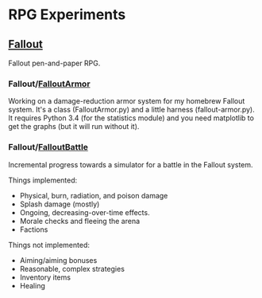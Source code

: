 # RPG Experiments

## [Fallout](https://github.com/athornton/rpgexperiments/tree/master/Fallout)

Fallout pen-and-paper RPG.

### Fallout/[FalloutArmor](https://github.com/athornton/rpgexperiments/tree/master/Fallout/FalloutArmor)

Working on a damage-reduction armor system for my homebrew Fallout
system.  It's a class (FalloutArmor.py) and a little harness
(fallout-armor.py).  It requires Python 3.4 (for the statistics module)
and you need matplotlib to get the graphs (but it will run without it).

### Fallout/[FalloutBattle](https://github.com/athornton/rpgexperiments/tree/master/Fallout/FalloutBattle)

Incremental progress towards a simulator for a battle in the Fallout
system.

Things implemented:

* Physical, burn, radiation, and poison damage
* Splash damage (mostly)
* Ongoing, decreasing-over-time effects.
* Morale checks and fleeing the arena
* Factions

Things not implemented:
* Aiming/aiming bonuses
* Reasonable, complex strategies
* Inventory items
* Healing

